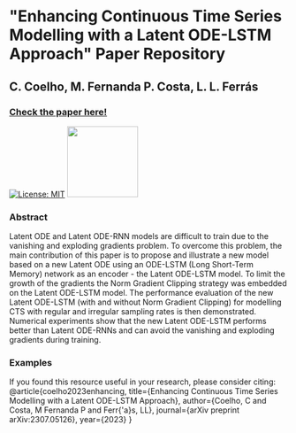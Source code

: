 # "Enhancing Continuous Time Series Modelling with a Latent ODE-LSTM Approach" Paper Repository
## C. Coelho, M. Fernanda P. Costa, L. L. Ferrás

### [Check the paper here!](https://arxiv.org/abs/2307.05126)

[![License: MIT](https://img.shields.io/badge/License-MIT-yellow.svg)](https://opensource.org/licenses/MIT) <img src="https://github.com/pytorch/pytorch/blob/main/docs/source/_static/img/pytorch-logo-dark.svg" width="128"/>

### Abstract
Latent ODE and Latent ODE-RNN models are difficult to train due to the vanishing and
exploding gradients problem. To overcome this problem, the main contribution of this paper is to propose
and illustrate a new model based on a new Latent ODE using an ODE-LSTM (Long Short-Term Memory)
network as an encoder - the Latent ODE-LSTM model. To limit the growth of the gradients the Norm
Gradient Clipping strategy was embedded on the Latent ODE-LSTM model.
The performance evaluation of the new Latent ODE-LSTM (with and without Norm Gradient Clipping)
for modelling CTS with regular and irregular sampling rates is then demonstrated. Numerical experiments
show that the new Latent ODE-LSTM performs better than Latent ODE-RNNs and can avoid the vanishing
and exploding gradients during training.

### Examples


If you found this resource useful in your research, please consider citing:
@article{coelho2023enhancing,
  title={Enhancing Continuous Time Series Modelling with a Latent ODE-LSTM Approach},
  author={Coelho, C and Costa, M Fernanda P and Ferr{\'a}s, LL},
  journal={arXiv preprint arXiv:2307.05126},
  year={2023}
}
